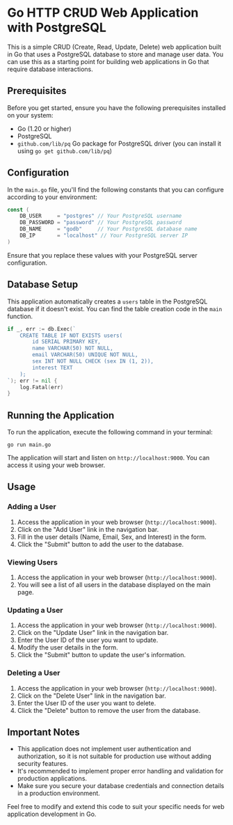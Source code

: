 # Go HTTP CRUD Web Application with PostgreSQL

This is a simple CRUD (Create, Read, Update, Delete) web application built in Go that uses a PostgreSQL database to store and manage user data. You can use this as a starting point for building web applications in Go that require database interactions.

## Prerequisites

Before you get started, ensure you have the following prerequisites installed on your system:

- Go (1.20 or higher)
- PostgreSQL
- `github.com/lib/pq` Go package for PostgreSQL driver (you can install it using `go get github.com/lib/pq`)

## Configuration

In the `main.go` file, you'll find the following constants that you can configure according to your environment:

```go
const (
    DB_USER     = "postgres" // Your PostgreSQL username
    DB_PASSWORD = "password" // Your PostgreSQL password
    DB_NAME     = "godb"     // Your PostgreSQL database name
    DB_IP       = "localhost" // Your PostgreSQL server IP
)
```

Ensure that you replace these values with your PostgreSQL server configuration.

## Database Setup

This application automatically creates a `users` table in the PostgreSQL database if it doesn't exist. You can find the table creation code in the `main` function.

```go
if _, err := db.Exec(`
    CREATE TABLE IF NOT EXISTS users(
        id SERIAL PRIMARY KEY,
        name VARCHAR(50) NOT NULL,
        email VARCHAR(50) UNIQUE NOT NULL,
        sex INT NOT NULL CHECK (sex IN (1, 2)),
        interest TEXT
    );
`); err != nil {
    log.Fatal(err)
}
```

## Running the Application

To run the application, execute the following command in your terminal:

```shell
go run main.go
```

The application will start and listen on `http://localhost:9000`. You can access it using your web browser.

## Usage

### Adding a User

1. Access the application in your web browser (`http://localhost:9000`).
2. Click on the "Add User" link in the navigation bar.
3. Fill in the user details (Name, Email, Sex, and Interest) in the form.
4. Click the "Submit" button to add the user to the database.

### Viewing Users

1. Access the application in your web browser (`http://localhost:9000`).
2. You will see a list of all users in the database displayed on the main page.

### Updating a User

1. Access the application in your web browser (`http://localhost:9000`).
2. Click on the "Update User" link in the navigation bar.
3. Enter the User ID of the user you want to update.
4. Modify the user details in the form.
5. Click the "Submit" button to update the user's information.

### Deleting a User

1. Access the application in your web browser (`http://localhost:9000`).
2. Click on the "Delete User" link in the navigation bar.
3. Enter the User ID of the user you want to delete.
4. Click the "Delete" button to remove the user from the database.

## Important Notes

- This application does not implement user authentication and authorization, so it is not suitable for production use without adding security features.
- It's recommended to implement proper error handling and validation for production applications.
- Make sure you secure your database credentials and connection details in a production environment.

Feel free to modify and extend this code to suit your specific needs for web application development in Go.
